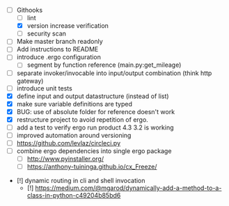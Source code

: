- [ ] Githooks
    - [ ] lint
    - [x] version increase verification
    - [ ] security scan
- [ ] Make master branch readonly
- [ ] Add instructions to README
- [ ] introduce .ergo configuration
	- [ ] segment by function reference (main.py:get_mileage)
- [ ] separate invoker/invocable into input/output combination (think http gateway)
- [ ] introduce unit tests
- [x] define input and output datastructure (instead of list)
- [x] make sure variable definitions are typed
- [x] BUG: use of absolute folder for reference doesn't work
- [x] restructure project to avoid repetition of ergo.
- [ ] add a test to verify ergo run product 4.3 3.2 is working
- [ ] improved automation around versioning
- [ ] https://github.com/levlaz/circleci.py
- [ ] combine ergo dependencies into single ergo package
	- [ ] http://www.pyinstaller.org/
	- [ ] https://anthony-tuininga.github.io/cx_Freeze/
- [!] dynamic routing in cli and shell invocation
	- [!] https://medium.com/@mgarod/dynamically-add-a-method-to-a-class-in-python-c49204b85bd6